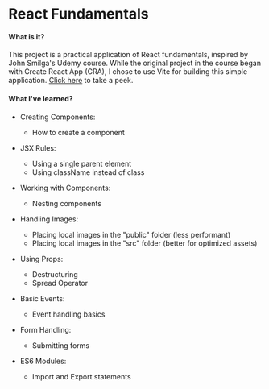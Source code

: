# React Fundamentals

#### What is it?

This project is a practical application of React fundamentals, inspired by John Smilga's Udemy course. While the original project in the course began with Create React App (CRA), I chose to use Vite for building this simple application. [Click here](https://hevelyncosta.github.io/best-sellers-app/) to take a peek.

#### What I've learned?

- Creating Components:

  - How to create a component

- JSX Rules:

  - Using a single parent element
  - Using className instead of class

- Working with Components:

  - Nesting components

- Handling Images:

  - Placing local images in the "public" folder (less performant)
  - Placing local images in the "src" folder (better for optimized assets)

- Using Props:

  - Destructuring
  - Spread Operator

- Basic Events:

  - Event handling basics

- Form Handling:

  - Submitting forms

- ES6 Modules:
  - Import and Export statements
